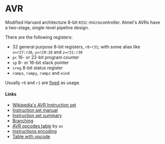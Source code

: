 # AVR

Modified Harvard architecture 8-bit ``RISC`` microcontroller. Atmel's AVRs have a two-stage, single-level pipeline design.

There are the following registers:

 - 32 general purpose 8-bit registers, ``r0``-``r31``; with some alias like ``x=r27:r26``, ``y=r29:28`` and ``z=r31:r30``
 - ``pc`` 16- or 22-bit program counter
 - ``sp`` 8- or 16-bit stack pointer
 - ``sreg`` 8-bit status register
 - ``rampx``, ``rampy``, ``rampz`` and ``eind``

Usually ``r0`` and ``r1`` are [fixed](https://gcc.gnu.org/wiki/avr-gcc#Fixed_Registers) as usage.

#### Links

 - [Wikipedia's AVR Instruction set](https://en.wikipedia.org/wiki/Atmel_AVR_instruction_set)
 - [Instruction set manual](http://roncella.iet.unipi.it/Didattica/Corsi/Elettronica/Risorse/Atmel-0856-AVR-Instruction-Set-Manual.pdf)
 - [Instruction set summary](http://www.avr-tutorials.com/sites/default/files/Instruction%20Set%20Summary.pdf)
 - [Branching](http://web.csulb.edu/~hill/ee346/Lectures/05%20AVR%20Branching.pdf)
 - [AVR opcodes table](https://embarc.org/man-pages/as/AVR-Opcodes.html) by ``as``
 - [Instructions encoding](http://web.csulb.edu/~hill/ee346/Lectures/16%20AVR%20Instruction%20Encoding.pdf)
 - [Table with opcode](http://www.zbasic.net/download/AVR_opcodes.txt)
